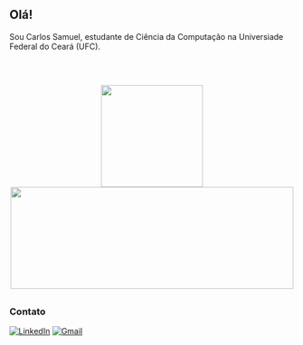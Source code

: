 


## Olá! 
Sou Carlos Samuel, estudante de Ciência da Computação na Universiade Federal do Ceará (UFC). 
## 

&nbsp;

<div align="center">
  <img height = 180 weight = 500 src="https://github-readme-stats.vercel.app/api?username=carlosamuel8&show_icons=true&theme=algolia"></img>
  <img height = 180 width = 500 src = "https://github-readme-stats.vercel.app/api/top-langs/?username=carlosamuel8&layout=compact&theme=algolia"></img>      
</div>

##  
  ### Contato
[![LinkedIn](https://img.shields.io/badge/LinkedIn-0077B5?style=for-the-badge&logo=linkedin&logoColor=white)](https://www.linkedin.com/in/carlos-samuel-839b621b9/)
[![Gmail](https://img.shields.io/badge/Gmail-D14836?style=for-the-badge&logo=gmail&logoColor=white)](mailto:carlos.samuel.988711@gmail.com)
